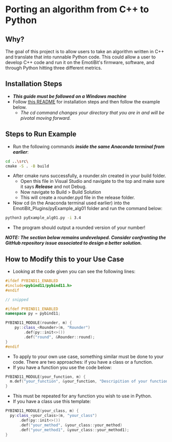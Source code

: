# Porting an algorithm from C++ to Python

## Why?
The goal of this project is to allow users to take an algorithm written in C++ and translate that into runnable Python code.
This could allow a user to develop C++ code and run it on the EmotiBit's firmware, software, and through Python hitting three different metrics.

## Installation Steps
* ***This guide must be followed on a Windows machine***
* Follow [this README](README.md) for installation steps and then follow the example below.
  * *The cd command changes your directory that you are in and will be pivotal moving forward.*

## Steps to Run Example
* Run the following commands ***inside the same Anaconda terminal from earlier***:
```bash
cd ..\src\
cmake -S . -B build
```
* After cmake runs successfully, a rounder.sln created in your build folder.
  * Open this file in Visual Studio and navigate to the top and make sure it says ***Release*** and not Debug.
  * Now navigate to Build > Build Solution
  * This will create a rounder.pyd file in the release folder.
* Now cd (in the Anaconda terminal used earlier) into the EmotiBit_Plugins/pyExample_alg01 folder and run the command below:
```bash
python3 pyExample_alg01.py -i 3.4
```
* The program should output a rounded version of your number!

***NOTE: The section below remains undeveloped. Consider confronting the GitHub repository issue associated to design a better solution.***

## How to Modify this to your Use Case
* Looking at the code given you can see the following lines:
```cpp
#ifdef PYBIND11_ENABLED
#include<pybind11/pybind11.h>
#endif

// snipped

#ifdef PYBIND11_ENABLED
namespace py = pybind11;

PYBIND11_MODULE(rounder, m) {
    py::class_<Rounder>(m, "Rounder")
        .def(py::init<>())
        .def("round", &Rounder::round);
}
#endif
```
* To apply to your own use case, something similar must be done to your code. There are two approaches: if you have a class or a function.
* If you have a function you use the code below:
```cpp
PYBIND11_MODULE(your_function, m) {
  m.def("your_function", &your_function, "Descripition of your function")
}
  ```
  * This must be repeated for any function you wish to use in Python.
* If you have a class use this template:
```cpp
PYBIND11_MODULE(your_class, m) {
  py:class_<your_class>(m, "your_class")
      .def(py::init<>())
      .def("your_method", &your_class::your_method)
      .def("your_method1", &your_class::your_method1);
}
  ```

